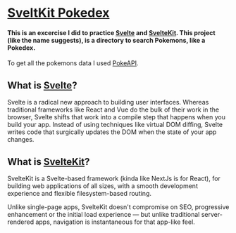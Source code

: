 # [SveltKit Pokedex](#)

#### This is an excercise I did to practice [Svelte](https://svelte.dev/) and [SvelteKit](https://kit.svelte.dev/). This project (like the name suggests), is a directory to search Pokemons, like a Pokedex.

To get all the pokemons data I used [PokeAPI](https://pokeapi.co/).

## What is [Svelte](https://svelte.dev/)?

Svelte is a radical new approach to building user interfaces. Whereas traditional frameworks like React and Vue do the bulk of their work in the browser, Svelte shifts that work into a compile step that happens when you build your app.
Instead of using techniques like virtual DOM diffing, Svelte writes code that surgically updates the DOM when the state of your app changes.

## What is [SvelteKit](https://kit.svelte.dev/)?

SvelteKit is a Svelte-based framework (kinda like NextJs is for React), for building web applications of all sizes, with a smooth development experience and flexible filesystem-based routing.

Unlike single-page apps, SvelteKit doesn't compromise on SEO, progressive enhancement or the initial load experience — but unlike traditional server-rendered apps, navigation is instantaneous for that app-like feel.

